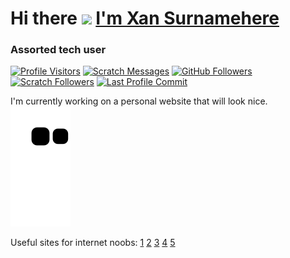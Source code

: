 <a name="top"></a>
# Hi there <a href="https://devxan.gq" target="_blank"><img src="https://raw.githubusercontent.com/devxan/devxan/master/wave.gif" width="30px"></a> <a href="https://devxan.gq" target="_blank">I'm Xan Surnamehere</a>
### Assorted tech user

 [![Profile Visitors](https://visitor-badge-reloaded.herokuapp.com/badge?page_id=devxan.visitor.badge.reloaded&color=ff5959&style=for-the-badge&logo=github)](https://github.com/devxan)
 [![Scratch Messages](https://img.shields.io/badge/dynamic/json?label=Messages&query=count&url=https%3A%2F%2Fapi.scratch.mit.edu%2Fusers%2F-Xanimation-%2Fmessages%2Fcount&color=ff5959&style=for-the-badge&logo=scratch&logoColor=fff)](https://scratch.mit.edu/users/-Xanimation-/)
 [![GitHub Followers](https://img.shields.io/github/followers/devxan?color=ff5959&logo=github&style=for-the-badge)](https://github.com/devxan?tab=followers/)
 [![Scratch Followers](https://img.shields.io/badge/dynamic/json?label=Followers&query=statistics.followers&url=https%3A%2F%2Fscratchdb.lefty.one%2Fv3%2Fuser%2Finfo%2F-Xanimation-&color=ff5959&style=for-the-badge&logo=scratch&logoColor=fff)](https://scratch.mit.edu/users/-Xanimation-/followers/)
 [![Last Profile Commit](https://img.shields.io/github/last-commit/devxan/devxan?color=ff5959&logo=github&style=for-the-badge&label=Commited)](https://github.com/devxan/devxan/commits/master)
 
I'm currently working on a personal website that will look nice.
[![Snake animation](https://raw.githubusercontent.com/devxan/devxan/output/github-contribution-grid-snake.svg)](https://github.com/Platane/snk)

Useful sites for internet noobs: [1](https://nohello.net) [2](https://dontasktoask.com) [3](https://xyproblem.info/) [4](https://readthedocs.vercel.app) [5](https://discord.gg/bUtXEtHKKC)
